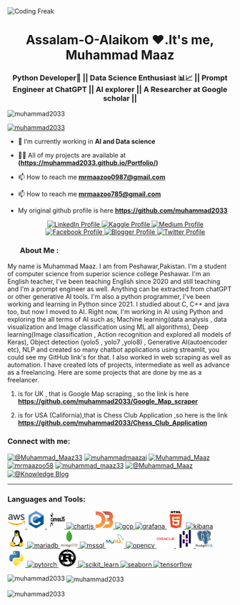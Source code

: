 
  <!DOCTYPE html>
<html lang="en">

<body>
    <div class="container">
        <img src="https://images.squarespace-cdn.com/content/v1/5769fc401b631bab1addb2ab/1541580611624-TE64QGKRJG8SWAIUS7NS/ke17ZwdGBToddI8pDm48kPoswlzjSVMM-SxOp7CV59BZw-zPPgdn4jUwVcJE1ZvWQUxwkmyExglNqGp0IvTJZamWLI2zvYWH8K3-s_4yszcp2ryTI0HqTOaaUohrI8PI6FXy8c9PWtBlqAVlUS5izpdcIXDZqDYvprRqZ29Pw0o/coding-freak.gif" alt="Coding Freak">
    </div>
</body>
</html>
 <h1 align="center">Assalam-O-Alaikom ❤.It's me, Muhammad Maaz </h1>
 <h3 align="center">Python Developer🐍 || Data Science Enthusiast 📊📈 || Prompt Engineer at ChatGPT || AI explorer || A Researcher at Google scholar ||</h3>

<p align="left"> <img src="https://komarev.com/ghpvc/?username=muhammad2033&label=Profile%20views&color=0e75b6&style=flat" alt="muhammad2033" /> </p>

<p align="left"> <a href="https://github.com/ryo-ma/github-profile-trophy"><img src="https://github-profile-trophy.vercel.app/?username=muhammad2033" alt="muhammad2033" /></a> </p>


- 🔭 I’m currently working in **AI and Data science**

- 👨‍💻 All of my projects are available at **(https://muhammad2033.github.io/Portfolio/)**

- 📫 How to reach me **mrmaazoo0987@gmail.com**
- 📫 How to reach me **mrmaazoo785@gmail.com**

- My original github profile is here **https://github.com/muhammad2033**





  <div align="center">
    <a href="https://www.linkedin.com/in/muhammadmaazai/" target="_blank">
      <img src="https://img.shields.io/badge/LinkedIn-Profile-orange?style=for-the-badge&logo=linkedin" alt="LinkedIn Profile">
    </a>
    <a href="https://www.kaggle.com/mrmaazoo" target="_blank">
      <img src="https://img.shields.io/badge/Kaggle-Profile-pink?style=for-the-badge&logo=kaggle" alt="Kaggle Profile">
    </a>
    <a href="https://medium.com/@Muhammad_Maaz" target="_blank">
      <img src="https://img.shields.io/badge/Medium-Profile-orange?style=for-the-badge&logo=medium" alt="Medium Profile">
    </a>
    <a href="https://www.facebook.com/mrmaazoo58/" target="_blank">
      <img src="https://img.shields.io/badge/Facebook-Profile-pink?style=for-the-badge&logo=Facebook" alt="Facebook Profile">
    </a>
    <a href="https://blogging-with-maaz.blogspot.com/" target="_blank">
      <img src="https://img.shields.io/badge/Blogger-Profile-orange?style=for-the-badge&logo=Blogger" alt="Blogger Profile">
    </a>
    <a href="https://twitter.com/Muhammad_Maaz33/" target="_blank">
      <img src="https://img.shields.io/badge/Twitter-Profile-pink?style=for-the-badge&logo=Twitter" alt="Twitter Profile">
    </a>
  </div>



  ### &nbsp;About Me :

My name is Muhammad Maaz. I am from Peshawar,Pakistan. I'm a student of computer science from superior science college Peshawar. I'm an English teacher, I've been teaching English since 2020 and still teaching and I'm a prompt engineer as well. Anything can be extracted from chatGPT or other generative AI tools. I'm also a python programmer, I've been working and learning in Python since 2021. I studied about C, C++ and java too, but now I moved to AI. Right now, I'm working in AI using Python and exploring the all terms of AI such as; Machine learning(data analysis , data visualization and Image classification using ML all algorithms), Deep learning(Image classification , Action recognition and explored all models of Keras), Object detection (yolo5 , yolo7 ,yolo8) , Generative AI(autoencoder etc), NLP and created so many chatbot applications using streamlit, you could see my GitHub link's for that. I also worked in web scraping as well as automation. I have created lots of projects, intermediate as well as advance as a freelancing.
Here are some projects that are done by me as a freelancer.
1) is for UK , that is Google Map scraping , so the link is here **https://github.com/muhammad2033/Google_Map_scraper** 

2) is for USA (California),that is Chess Club Application ,so here is the link **https://github.com/muhammad2033/Chess_Club_Application**


<h3 align="left">Connect with me:</h3>
<p align="left">
<a href="https://twitter.com/@Muhammad_Maaz33" target="blank"><img align="center" src="https://raw.githubusercontent.com/rahuldkjain/github-profile-readme-generator/master/src/images/icons/Social/twitter.svg" alt="@Muhammad_Maaz33" height="30" width="40" /></a>
<a href="https://linkedin.com/in/muhammadmaazai" target="blank"><img align="center" src="https://raw.githubusercontent.com/rahuldkjain/github-profile-readme-generator/master/src/images/icons/Social/linked-in-alt.svg" alt="muhammadmaazai" height="30" width="40" /></a>
<a href="https://kaggle.com/Muhammad_Maaz" target="blank"><img align="center" src="https://raw.githubusercontent.com/rahuldkjain/github-profile-readme-generator/master/src/images/icons/Social/kaggle.svg" alt="Muhammad_Maaz" height="30" width="40" /></a>
<a href="https://fb.com/mrmaazoo58" target="blank"><img align="center" src="https://raw.githubusercontent.com/rahuldkjain/github-profile-readme-generator/master/src/images/icons/Social/facebook.svg" alt="mrmaazoo58" height="30" width="40" /></a>
<a href="https://instagram.com/muhammad_maaz33" target="blank"><img align="center" src="https://raw.githubusercontent.com/rahuldkjain/github-profile-readme-generator/master/src/images/icons/Social/instagram.svg" alt="muhammad_maaz33" height="30" width="40" /></a>
<a href="https://medium.com/@Muhammad_Maaz" target="blank"><img align="center" src="https://raw.githubusercontent.com/rahuldkjain/github-profile-readme-generator/master/src/images/icons/Social/medium.svg" alt="@Muhammad_Maaz" height="30" width="40" /></a>
<a href="https://blogging-with-maaz.blogspot.com/" target="blank"><img align="center" src="https://raw.githubusercontent.com/rahuldkjain/github-profile-readme-generator/master/src/images/icons/Social/blogger.svg" alt="@Knowledge Blog" height="30" width="40" /></a>
</p>  

  ---
<h3 align="left">Languages and Tools:</h3>
<p align="left"> <a href="https://aws.amazon.com" target="_blank" rel="noreferrer"> <img src="https://raw.githubusercontent.com/devicons/devicon/master/icons/amazonwebservices/amazonwebservices-original-wordmark.svg" alt="aws" width="40" height="40"/> </a> <a href="https://www.cprogramming.com/" target="_blank" rel="noreferrer"> <img src="https://raw.githubusercontent.com/devicons/devicon/master/icons/c/c-original.svg" alt="c" width="40" height="40"/> </a> <a href="https://canvasjs.com" target="_blank" rel="noreferrer"> <img src="https://raw.githubusercontent.com/Hardik0307/Hardik0307/master/assets/canvasjs-charts.svg" alt="canvasjs" width="40" height="40"/> </a> <a href="https://www.chartjs.org" target="_blank" rel="noreferrer"> <img src="https://www.chartjs.org/media/logo-title.svg" alt="chartjs" width="40" height="40"/> </a> <a href="https://d3js.org/" target="_blank" rel="noreferrer"> <img src="https://raw.githubusercontent.com/devicons/devicon/master/icons/d3js/d3js-original.svg" alt="d3js" width="40" height="40"/> </a> <a href="https://cloud.google.com" target="_blank" rel="noreferrer"> <img src="https://www.vectorlogo.zone/logos/google_cloud/google_cloud-icon.svg" alt="gcp" width="40" height="40"/> </a> <a href="https://grafana.com" target="_blank" rel="noreferrer"> <img src="https://www.vectorlogo.zone/logos/grafana/grafana-icon.svg" alt="grafana" width="40" height="40"/> </a> <a href="https://www.w3.org/html/" target="_blank" rel="noreferrer"> <img src="https://raw.githubusercontent.com/devicons/devicon/master/icons/html5/html5-original-wordmark.svg" alt="html5" width="40" height="40"/> </a> <a href="https://www.elastic.co/kibana" target="_blank" rel="noreferrer"> <img src="https://www.vectorlogo.zone/logos/elasticco_kibana/elasticco_kibana-icon.svg" alt="kibana" width="40" height="40"/> </a> <a href="https://www.linux.org/" target="_blank" rel="noreferrer"> <img src="https://raw.githubusercontent.com/devicons/devicon/master/icons/linux/linux-original.svg" alt="linux" width="40" height="40"/> </a> <a href="https://mariadb.org/" target="_blank" rel="noreferrer"> <img src="https://www.vectorlogo.zone/logos/mariadb/mariadb-icon.svg" alt="mariadb" width="40" height="40"/> </a> <a href="https://www.mongodb.com/" target="_blank" rel="noreferrer"> <img src="https://raw.githubusercontent.com/devicons/devicon/master/icons/mongodb/mongodb-original-wordmark.svg" alt="mongodb" width="40" height="40"/> </a> <a href="https://www.microsoft.com/en-us/sql-server" target="_blank" rel="noreferrer"> <img src="https://www.svgrepo.com/show/303229/microsoft-sql-server-logo.svg" alt="mssql" width="40" height="40"/> </a> <a href="https://www.mysql.com/" target="_blank" rel="noreferrer"> <img src="https://raw.githubusercontent.com/devicons/devicon/master/icons/mysql/mysql-original-wordmark.svg" alt="mysql" width="40" height="40"/> </a> <a href="https://opencv.org/" target="_blank" rel="noreferrer"> <img src="https://www.vectorlogo.zone/logos/opencv/opencv-icon.svg" alt="opencv" width="40" height="40"/> </a> <a href="https://www.oracle.com/" target="_blank" rel="noreferrer"> <img src="https://raw.githubusercontent.com/devicons/devicon/master/icons/oracle/oracle-original.svg" alt="oracle" width="40" height="40"/> </a> <a href="https://pandas.pydata.org/" target="_blank" rel="noreferrer"> <img src="https://raw.githubusercontent.com/devicons/devicon/2ae2a900d2f041da66e950e4d48052658d850630/icons/pandas/pandas-original.svg" alt="pandas" width="40" height="40"/> </a> <a href="https://www.postgresql.org" target="_blank" rel="noreferrer"> <img src="https://raw.githubusercontent.com/devicons/devicon/master/icons/postgresql/postgresql-original-wordmark.svg" alt="postgresql" width="40" height="40"/> </a> <a href="https://www.python.org" target="_blank" rel="noreferrer"> <img src="https://raw.githubusercontent.com/devicons/devicon/master/icons/python/python-original.svg" alt="python" width="40" height="40"/> </a> <a href="https://pytorch.org/" target="_blank" rel="noreferrer"> <img src="https://www.vectorlogo.zone/logos/pytorch/pytorch-icon.svg" alt="pytorch" width="40" height="40"/> </a> <a href="https://www.rust-lang.org" target="_blank" rel="noreferrer"> <img src="https://raw.githubusercontent.com/devicons/devicon/master/icons/rust/rust-plain.svg" alt="rust" width="40" height="40"/> </a> <a href="https://scikit-learn.org/" target="_blank" rel="noreferrer"> <img src="https://upload.wikimedia.org/wikipedia/commons/0/05/Scikit_learn_logo_small.svg" alt="scikit_learn" width="40" height="40"/> </a> <a href="https://seaborn.pydata.org/" target="_blank" rel="noreferrer"> <img src="https://seaborn.pydata.org/_images/logo-mark-lightbg.svg" alt="seaborn" width="40" height="40"/> </a> <a href="https://www.tensorflow.org" target="_blank" rel="noreferrer"> <img src="https://www.vectorlogo.zone/logos/tensorflow/tensorflow-icon.svg" alt="tensorflow" width="40" height="40"/> </a> </p>


  <p><img align="left" src="https://github-readme-stats.vercel.app/api/top-langs?username=muhammad2033&show_icons=true&locale=en&layout=compact" alt="muhammad2033" /></p>

  <p>&nbsp;<img align="center" src="https://github-readme-stats.vercel.app/api?username=muhammad2033&show_icons=true&locale=en" alt="muhammad2033" /></p>

  <p><img align="center" src="https://github-readme-streak-stats.herokuapp.com/?user=muhammad2033&" alt="muhammad2033" /></p>
